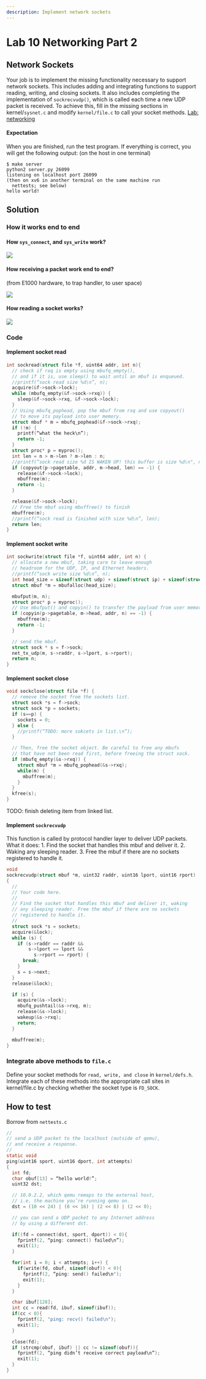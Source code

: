 ```yaml
---
description: Implement network sockets
---
```


# Lab 10 Networking Part 2

## Network Sockets

Your job is to implement the missing functionality necessary to support network sockets. This includes adding and integrating functions to support reading, writing, and closing sockets. It also includes completing the implementation of `sockrecvudp()`, which is called each time a new UDP packet is received. To achieve this, fill in the missing sections in kernel/`sysnet.c` and modify `kernel/file.c` to call your socket methods. [Lab: networking](https://pdos.csail.mit.edu/6.828/2019/labs/net.html)

#### Expectation

When you are finished, run the test program. If everything is correct, you will get the following output: \(on the host in one terminal\)

```text
$ make server
python2 server.py 26099
listening on localhost port 26099
(then on xv6 in another terminal on the same machine run
  nettests; see below)
hello world!
```

## Solution

### How it works end to end

#### How `sys_connect`, and `sys_write` work?

![](../.gitbook/assets/image%20%285%29.png)

#### How receiving a packet work end to end?

\(from E1000 hardware, to trap handler, to user space\)

![](../.gitbook/assets/image%20%287%29.png)

#### How reading a socket works?

![](../.gitbook/assets/image%20%2812%29.png)

### Code

#### Implement socket read

```c
int sockread(struct file *f, uint64 addr, int n){
  // check if rxq is empty using mbufq_empty(), 
  // and if it is, use sleep() to wait until an mbuf is enqueued.
  //printf(“sock read size %d\n”, n);
  acquire(&f->sock->lock);
  while (mbufq_empty(&f->sock->rxq)) {
    sleep(&f->sock->rxq, &f->sock->lock);
  }
  // Using mbufq_pophead, pop the mbuf from rxq and use copyout() 
  // to move its payload into user memory. 
  struct mbuf * m = mbufq_pophead(&f->sock->rxq);
  if (!m) {
    printf(“what the heck\n”);
    return -1;
  }
  struct proc* p = myproc();
  int len = n > m->len ? m->len : n;
  //printf(“sock read size %d IS WAKEN UP! this buffer is size %d\n", n, m->len);
  if (copyout(p->pagetable, addr, m->head, len) == -1) {
    release(&f->sock->lock);
    mbuffree(m);
    return -1;
  }

  release(&f->sock->lock);
  // Free the mbuf using mbuffree() to finish
  mbuffree(m);
  //printf(“sock read is finished with size %d\n”, len);
  return len;
}
```

#### Implement socket write

```c
int sockwrite(struct file *f, uint64 addr, int n) {
  // allocate a new mbuf, taking care to leave enough 
  // headroom for the UDP, IP, and Ethernet headers.
  //printf(“sock write size %d\n”, n);
  int head_size = sizeof(struct udp) + sizeof(struct ip) + sizeof(struct eth);
  struct mbuf *m = mbufalloc(head_size);

  mbufput(m, n);
  struct proc* p = myproc();
  // Use mbufput() and copyin() to transfer the payload from user memory into the mbuf.
  if (copyin(p->pagetable, m->head, addr, n) == -1) {
    mbuffree(m);
    return -1;
  }

  // send the mbuf.
  struct sock * s = f->sock;
  net_tx_udp(m, s->raddr, s->lport, s->rport);
  return n;
}
```

#### Implement socket close

```c
void sockclose(struct file *f) {
  // remove the socket from the sockets list. 
  struct sock *s = f->sock;
  struct sock *p = sockets;
  if (s==p) {
    sockets = 0;
  } else {
    //printf(“TODO: more sokcets in list.\n”);
  }

  // Then, free the socket object. Be careful to free any mbufs 
  // that have not been read first, before freeing the struct sock.
  if (mbufq_empty(&s->rxq)) {
    struct mbuf *m = mbufq_pophead(&s->rxq);
    while(m) {
      mbuffree(m);
    }
  }
  kfree(s);
}
```

TODO: finish deleting item from linked list.

#### Implement `sockrecvudp`

This function is called by protocol handler layer to deliver UDP packets. What it does: 1. Find the socket that handles this mbuf and deliver it. 2. Waking any sleeping reader. 3. Free the mbuf if there are no sockets registered to handle it.

```c
void
sockrecvudp(struct mbuf *m, uint32 raddr, uint16 lport, uint16 rport)
{
  //
  // Your code here.
  //
  // Find the socket that handles this mbuf and deliver it, waking
  // any sleeping reader. Free the mbuf if there are no sockets
  // registered to handle it.
  //
  struct sock *s = sockets;
  acquire(&lock);
  while (s) {
    if (s->raddr == raddr &&
        s->lport == lport &&
          s->rport == rport) {
      break;
    }
    s = s->next;
  }
  release(&lock);

  if (s) {
    acquire(&s->lock);
    mbufq_pushtail(&s->rxq, m);
    release(&s->lock);
    wakeup(&s->rxq);
    return;
  }

  mbuffree(m);
}
```

### Integrate above methods to `file.c`

Define your socket methods for `read, write, and close` in `kernel/defs.h`. Integrate each of these methods into the appropriate call sites in kernel/file.c by checking whether the socket type is `FD_SOCK`.

## How to test 

Borrow from `nettests.c`

```c
//
// send a UDP packet to the localhost (outside of qemu),
// and receive a response.
//
static void
ping(uint16 sport, uint16 dport, int attempts)
{
  int fd;
  char obuf[13] = “hello world!”;
  uint32 dst;

  // 10.0.2.2, which qemu remaps to the external host,
  // i.e. the machine you’re running qemu on.
  dst = (10 << 24) | (0 << 16) | (2 << 8) | (2 << 0);

  // you can send a UDP packet to any Internet address
  // by using a different dst.

  if((fd = connect(dst, sport, dport)) < 0){
    fprintf(2, “ping: connect() failed\n”);
    exit(1);
  }

  for(int i = 0; i < attempts; i++) {
    if(write(fd, obuf, sizeof(obuf)) < 0){
      fprintf(2, “ping: send() failed\n");
      exit(1);
    }
  }

  char ibuf[128];
  int cc = read(fd, ibuf, sizeof(ibuf));
  if(cc < 0){
    fprintf(2, "ping: recv() failed\n");
    exit(1);
  }

  close(fd);
  if (strcmp(obuf, ibuf) || cc != sizeof(obuf)){
    fprintf(2, “ping didn’t receive correct payload\n”);
    exit(1);
  }
}
```

